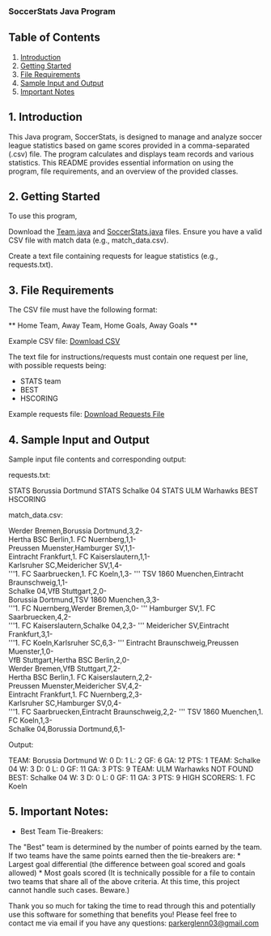 ### SoccerStats Java Program

## Table of Contents

1. [Introduction](#1-introduction)
2. [Getting Started](#2-getting-started)
3. [File Requirements](#3-file-requirements)
4. [Sample Input and Output](#4-sample-input-and-output)
5. [Important Notes](#5-important-notes)

## 1. Introduction 

This Java program, SoccerStats, is designed to manage and analyze soccer league statistics based on game scores provided in a comma-separated (.csv) file. The program calculates and displays team records and various statistics. This README provides essential information on using the program, file requirements, and an overview of the provided classes.

## 2. Getting Started

To use this program,

Download the [Team.java]() and [SoccerStats.java]() files.
Ensure you have a valid CSV file with match data (e.g., match_data.csv).

Create a text file containing requests for league statistics (e.g., requests.txt).

## 3.  File Requirements

The CSV file must have the following format:

** Home Team, Away Team, Home Goals, Away Goals ** 

Example CSV file: [Download CSV]()

The text file for instructions/requests must contain one request per line, with possible requests being:

* STATS team
* BEST
* HSCORING

Example requests file: [Download Requests File]()


## 4. Sample Input and Output

Sample input file contents and corresponding output:
 
requests.txt:

STATS Borussia Dortmund
STATS Schalke 04
STATS ULM Warhawks
BEST
HSCORING

match_data.csv:

Werder Bremen,Borussia Dortmund,3,2-   
Hertha BSC Berlin,1. FC Nuernberg,1,1-  
Preussen Muenster,Hamburger SV,1,1-  
Eintracht Frankfurt,1. FC Kaiserslautern,1,1-  
Karlsruher SC,Meidericher SV,1,4-  
'''1. FC Saarbruecken,1. FC Koeln,1,3-  '''
TSV 1860 Muenchen,Eintracht Braunschweig,1,1-  
Schalke 04,VfB Stuttgart,2,0-  
Borussia Dortmund,TSV 1860 Muenchen,3,3-  
'''1. FC Nuernberg,Werder Bremen,3,0- ''' 
Hamburger SV,1. FC Saarbruecken,4,2-  
'''1. FC Kaiserslautern,Schalke 04,2,3- ''' 
Meidericher SV,Eintracht Frankfurt,3,1-  
'''1. FC Koeln,Karlsruher SC,6,3-  '''
Eintracht Braunschweig,Preussen Muenster,1,0-  
VfB Stuttgart,Hertha BSC Berlin,2,0-  
Werder Bremen,VfB Stuttgart,7,2-  
Hertha BSC Berlin,1. FC Kaiserslautern,2,2-  
Preussen Muenster,Meidericher SV,4,2-  
Eintracht Frankfurt,1. FC Nuernberg,2,3-  
Karlsruher SC,Hamburger SV,0,4-  
'''1. FC Saarbruecken,Eintracht Braunschweig,2,2-  '''
TSV 1860 Muenchen,1. FC Koeln,1,3-  
Schalke 04,Borussia Dortmund,6,1-  


Output:

TEAM: Borussia Dortmund W: 0 D: 1 L: 2 GF: 6 GA: 12 PTS: 1
TEAM: Schalke 04 W: 3 D: 0 L: 0 GF: 11 GA: 3 PTS: 9
TEAM: ULM Warhawks NOT FOUND
BEST: Schalke 04 W: 3 D: 0 L: 0 GF: 11 GA: 3 PTS: 9
HIGH SCORERS: 1. FC Koeln


## 5. Important Notes:

* Best Team Tie-Breakers:

The "Best" team is determined by the number of points earned by the team. If two teams have the same points earned then the tie-breakers are:
        * Largest goal differential (the difference between goal scored and goals allowed)
        * Most goals scored
(It is technically possible for a file to contain two teams that share all of the above criteria. At this time, this project cannot handle such cases. Beware.)

Thank you so much for taking the time to read through this and potentially use this software for something that benefits you! Please feel free to contact me via email if you have any questions: parkerglenn03@gmail.com
